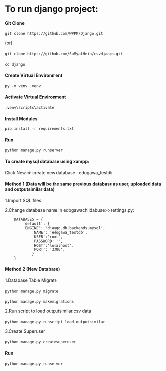 # To run django project:
#### Git Clone
    git clone https://github.com/WPPM/Django.git
(or)
####
    git clone https://github.com/SuMyatHein/csvdjango.git
####
    cd django

#### Create Virtual Environment
    py -m venv .venv

#### Activate Virtual Environment
    .venv\scripts\activate

#### Install Modules
    pip install -r requirements.txt

#### Run
    python manage.py runserver

#### To create mysql database using xampp:
Click New => create new database : edogawa_testdb

#### Method 1 (Data will be the same previous database as user, uploaded data and outputsimilar data)
1.Import SQL files.

2.Change database name in edogawachildabuse>>settings.py: 
```
	DATABASES = {
    	'default': {
       	'ENGINE': 'django.db.backends.mysql',
        	'NAME': 'edogawa_testdb',
        	'USER':'root',
        	'PASSWORD':'',
        	'HOST':'localhost',
        	'PORT': '3306',
    		}
	}
```

#### Method 2 (New Database)
1.Database Table Migrate
####
	python manage.py migrate

####
	python manage.py makemigrations
		
2.Run script to load outputsimilar.csv data
####
	python manage.py runscript load_outputsimilar

3.Create Superuser
####
	python manage.py createsuperuser

#### Run
    python manage.py runserver



